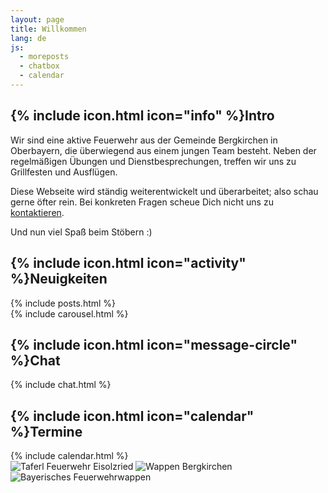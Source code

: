 ```yaml
---
layout: page
title: Willkommen
lang: de
js:
  - moreposts
  - chatbox
  - calendar
---
```


<div class="row">
  <div class="col-xs-12 col-sm-6 col-lg-4">
    <div class="panel panel-default">
      <div class="panel-heading">
        <h2 class="panel-title">{% include icon.html icon="info" %}Intro</h2>
      </div>
<div class="panel-body" markdown="1">
Wir sind eine aktive Feuerwehr aus der Gemeinde Bergkirchen in Oberbayern, die überwiegend aus einem jungen Team besteht. Neben der regelmäßigen Übungen und Dienstbesprechungen, treffen wir uns zu Grillfesten und Ausflügen.

Diese Webseite wird ständig weiterentwickelt und überarbeitet; also schau gerne öfter rein. Bei konkreten Fragen scheue Dich nicht uns zu [kontaktieren](/kontakt).

Und nun viel Spaß beim Stöbern :)
</div>
    </div>
    <div class="panel panel-default">
      <div class="panel-heading">
        <h2 class="panel-title">{% include icon.html icon="activity" %}Neuigkeiten</h2>
      </div>
      <div class="panel-body">
{% include posts.html %}
      </div>
    </div>
  </div><!-- col-xs-12 col-sm-6 col-lg-4 -->

  <div class="col-xs-12 col-sm-6 col-lg-8">
    <div class="row">
      <div class="col-lg-8">
        <div class="panel panel-default">
          <div class="panel-body">
{% include carousel.html %}
          </div>
        </div>
      </div><!-- col-lg-8 -->
      <div class="col-lg-4">
        <div class="panel panel-default">
          <div class="panel-heading">
            <h2 class="panel-title">{% include icon.html icon="message-circle" %}Chat</h2>
          </div>
          <div class="panel-body">
{% include chat.html %}
          </div>
        </div>
      </div><!-- col-lg-4 -->
    </div><!-- row -->
    <div class="row">
      <div class="col-lg-8">
        <div class="panel panel-default">
          <div class="panel-heading">
            <h2 class="panel-title">{% include icon.html icon="calendar" %}Termine</h2>
          </div>
          <div class="panel-body">
{% include calendar.html %}
          </div>
        </div>
      </div><!-- col-lg-8 -->
      <div class="col-lg-4">
        <div class="panel panel-default">
          <div class="panel-body">
            <img class="lazy img-responsive center-block" src="{{ '/assets/icons/transparent.png' | prepend: site.baseurl }}" data-src="/assets/images/index/taferl.png" alt="Taferl Feuerwehr Eisolzried"/>
            <img class="lazy img-responsive center-block" src="{{ '/assets/icons/transparent.png' | prepend: site.baseurl }}" data-src="/assets/images/index/wappen.png" alt="Wappen Bergkirchen"/>
            <img class="lazy img-responsive center-block" src="{{ '/assets/icons/transparent.png' | prepend: site.baseurl }}" data-src="/assets/images/index/Bayerisches_Feuerwehrwappen.jpg" alt="Bayerisches Feuerwehrwappen"/>
          </div>
        </div>
      </div><!-- col-lg-4 -->
    </div><!-- row -->
  </div><!-- col-xs-12 col-sm-6 col-lg-8 -->
</div><!-- row -->
